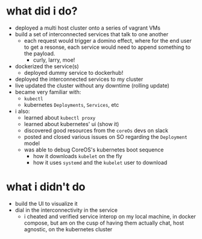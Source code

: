 # what did i do?

- deployed a multi host cluster onto a series of vagrant VMs
- build a set of interconnected services that talk to one another
  - each request would trigger a domino effect, where for the end user to get a resonse, each service would need to append something to the payload.
    - curly, larry, moe!
- dockerized the service(s)
  - deployed dummy service to dockerhub!
- deployed the interconnected services to my cluster
- live updated the cluster without any downtime (rolling update)
- became very familiar with:
  - `kubectl`
  - kubernetes `Deployments`, `Services`, etc
- i also:
  - learned about `kubectl proxy`
  - learned about kubernetes' ui (show it)
  - discovered good resources from the `coreOs` devs on slack
  - posted and closed various issues on SO regarding the `Deployment` model
  - was able to debug CoreOS's kubernetes boot sequence
    - how it downloads `kubelet` on the fly
    - how it uses `systemd` and the `kubelet` user to download

# what i didn't do

- build the UI to visualize it
- dial in the interconnectivity in the service
  - i cheated and verified service interop on my local machine, in docker compose, but am on the cusp of having them actually chat, host agnostic, on the kubernetes cluster

